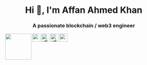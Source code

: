 <h1 align="center">Hi 👋, I'm Affan Ahmed Khan</h1>
<h3 align="center">A passionate blockchain / web3 engineer</h3>

  <a href="https://www.linkedin.com/in/affanak/" target="__blank">
    <img align="left" width="84px" src="https://cdn.svgporn.com/logos/linkedin.svg" />
  </a>
  <a href="https://twitter.com/affanak43" target="__blank">
    <img align="left" width="26px" src="https://cdn.svgporn.com/logos/twitter.svg" />
  </a>
  <a href="https://www.instagram.com/affan.ak43/" target="__blank"><img align="left" src="https://raw.githubusercontent.com/rahuldkjain/github-profile-readme-generator/master/src/images/icons/Social/instagram.svg" alt="affan" width="26px" />
  </a>
  <a href="https://dev.to/affankhan" target="blank">
    <img align="left" src="https://raw.githubusercontent.com/rahuldkjain/github-profile-readme-generator/master/src/images/icons/Social/devto.svg" alt="affankhan" width="26px" />
  </a>
  <a href="mailto:affankhan627@gmail.com">
    <img align="left" width="26px" src="https://cdn.svgporn.com/logos/google-gmail.svg" />
  </a>

<!--
**affankhan43/affankhan43** is a ✨ _special_ ✨ repository because its `README.md` (this file) appears on your GitHub profile.

Here are some ideas to get you started:

- 🔭 I’m currently working on ...
- 🌱 I’m currently learning ...
- 👯 I’m looking to collaborate on ...
- 🤔 I’m looking for help with ...
- 💬 Ask me about ...
- 📫 How to reach me: ...
- 😄 Pronouns: ...
- ⚡ Fun fact: ...
-->
